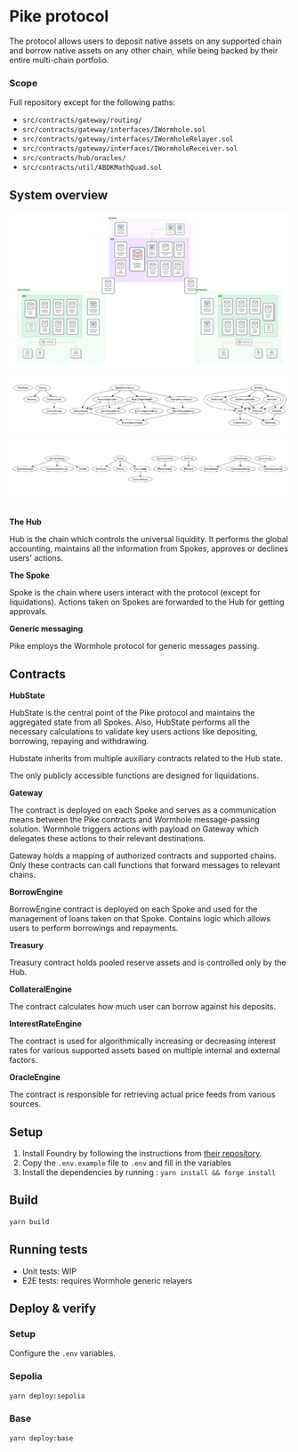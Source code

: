 # Pike protocol

The protocol allows users to deposit native assets on any supported chain and borrow native assets
on any other chain, while being backed by their entire multi-chain portfolio.

### Scope

Full repository except for the following paths:

- `src/contracts/gateway/routing/`
- `src/contracts/gateway/interfaces/IWormhole.sol`
- `src/contracts/gateway/interfaces/IWormholeRelayer.sol`
- `src/contracts/gateway/interfaces/IWormholeReceiver.sol`
- `src/contracts/hub/oracles/`
- `src/contracts/util/ABDKMathQuad.sol`

## System overview

<div style="width:100%">
  <img src="public/pike_architecture2.png" />
</div>
<div style="width:100%;margin:0.5rem 0">
  <img src="public/pike_inheritance_graph01.png" />
</div>
<div style="width:100%">
  <img src="public/pike_inheritance_graph02.png" />
</div>

<br>

**The Hub**

Hub is the chain which controls the universal liquidity. It performs the global accounting,
maintains all the information from Spokes, approves or declines users' actions.

**The Spoke**

Spoke is the chain where users interact with the protocol (except for liquidations). Actions taken
on Spokes are forwarded to the Hub for getting approvals.

**Generic messaging**

Pike employs the Wormhole protocol for generic messages passing.

## Contracts

**HubState**

HubState is the central point of the Pike protocol and maintains the aggregated state from all
Spokes. Also, HubState performs all the necessary calculations to validate key users actions like
depositing, borrowing, repaying and withdrawing.

Hubstate inherits from multiple auxiliary contracts related to the Hub state.

The only publicly accessible functions are designed for liquidations.

**Gateway**

The contract is deployed on each Spoke and serves as a communication means between the Pike
contracts and Wormhole message-passing solution. Wormhole triggers actions with payload on Gateway
which delegates these actions to their relevant destinations.

Gateway holds a mapping of authorized contracts and supported chains. Only these contracts can call
functions that forward messages to relevant chains.

**BorrowEngine**

BorrowEngine contract is deployed on each Spoke and used for the management of loans taken on that
Spoke. Contains logic which allows users to perform borrowings and repayments.

**Treasury**

Treasury contract holds pooled reserve assets and is controlled only by the Hub.

**CollateralEngine**

The contract calculates how much user can borrow against his deposits.

**InterestRateEngine**

The contract is used for algorithmically increasing or decreasing interest rates for various
supported assets based on multiple internal and external factors.

**OracleEngine**

The contract is responsible for retrieving actual price feeds from various sources.

## Setup

1. Install Foundry by following the instructions from
   [their repository](https://github.com/foundry-rs/foundry#installation).
2. Copy the `.env.example` file to `.env` and fill in the variables
3. Install the dependencies by running : `yarn install && forge install`

## Build

```bash
yarn build
```

## Running tests

- Unit tests: WIP
- E2E tests: requires Wormhole generic relayers

## Deploy & verify

### Setup

Configure the `.env` variables.

### Sepolia

```bash
yarn deploy:sepolia
```

### Base

```bash
yarn deploy:base
```
